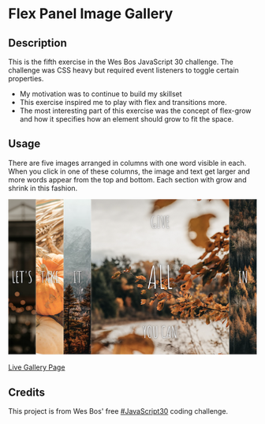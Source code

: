 # Flex Panel Image Gallery

## Description

This is the fifth exercise in the Wes Bos JavaScript 30 challenge. The challenge was CSS heavy but required event listeners to toggle certain properties.

- My motivation was to continue to build my skillset
- This exercise inspired me to play with flex and transitions more.
- The most interesting part of this exercise was the concept of flex-grow and how it specifies how an element should grow to fit the space.

## Usage

There are five images arranged in columns with one word visible in each. When you click in one of these columns, the image and text get larger and more words appear from the top and bottom. Each section with grow and shrink in this fashion.

![Gallery Screenshot](./GallerySS.png)

[Live Gallery Page](katemcro.github.io/flexGalleryJS30_05/)

## Credits

This project is from Wes Bos' free [#JavaScript30](https://javascript30.com/) coding challenge.
